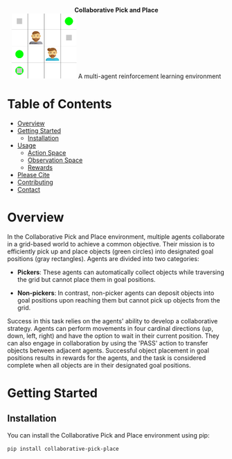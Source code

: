 
<p align="center">
  <strong>Collaborative Pick and Place</strong><br>
  <img width="150px" src="logo.png" alt="Collaborative Pick and Place Environment" />
  A multi-agent reinforcement learning environment<br>
</p>



<!-- TABLE OF CONTENTS -->
<h1> Table of Contents </h1>

- [Overview](#overview)
- [Getting Started](#getting-started)
  - [Installation](#installation)
- [Usage](#usage)
  - [Action Space](#action-space)
  - [Observation Space](#observation-space)
  - [Rewards](#rewards)
- [Please Cite](#please-cite)
- [Contributing](#contributing)
- [Contact](#contact)

<!-- OVERVIEW -->
# Overview

In the Collaborative Pick and Place environment, multiple agents collaborate in a grid-based world to achieve a common objective. Their mission is to efficiently pick up and place objects (green circles) into designated goal positions (gray rectangles). Agents are divided into two categories:

- **Pickers**: These agents can automatically collect objects while traversing the grid but cannot place them in goal positions.

- **Non-pickers**: In contrast, non-picker agents can deposit objects into goal positions upon reaching them but cannot pick up objects from the grid.

Success in this task relies on the agents' ability to develop a collaborative strategy. Agents can perform movements in four cardinal directions (up, down, left, right) and have the option to wait in their current position. They can also engage in collaboration by using the 'PASS' action to transfer objects between adjacent agents. Successful object placement in goal positions results in rewards for the agents, and the task is considered complete when all objects are in their designated goal positions.

<!-- GETTING STARTED -->
# Getting Started

## Installation

You can install the Collaborative Pick and Place environment using pip:

```sh
pip install collaborative-pick-place

